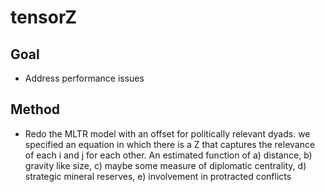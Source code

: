 # tensorZ

Goal
---

* Address performance issues

Method
---
* Redo the MLTR model with an offset for politically relevant dyads. we specified an equation in which there is a Z that captures the relevance of each i and j for each other. An estimated function of a) distance, b) gravity like size, c) maybe some measure of diplomatic centrality, d) strategic mineral reserves, e) involvement in protracted conflicts
